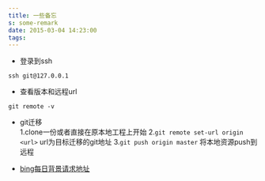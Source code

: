 ```yaml
---
title: 一些备忘
s: some-remark
date: 2015-03-04 14:23:00
tags:
---
```

* 登录到ssh
```
ssh git@127.0.0.1
```

* 查看版本和远程url
```
git remote -v
```

* git迁移  
1.clone一份或者直接在原本地工程上开始
2.`git remote set-url origin <url>` url为目标迁移的git地址
3.`git push origin master` 将本地资源push到远程

* [bing每日背景请求地址](http://cn.bing.com/HPImageArchive.aspx?format=js&idx=0&n=1&nc=1361089515117&FORM=HYLH1)
